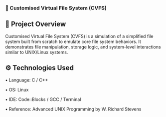 ### **📁 Customised Virtual File System (CVFS)**

## 📌 Project Overview
Customised Virtual File System (CVFS) is a simulation of a simplified file system built from scratch to emulate core file system behaviors. It demonstrates file manipulation, storage logic, and system-level interactions similar to UNIX/Linux systems.

## **⚙️ Technologies Used**
• Language: C / C++

• OS: Linux

• IDE: Code::Blocks / GCC / Terminal

• Reference: Advanced UNIX Programming by W. Richard Stevens

